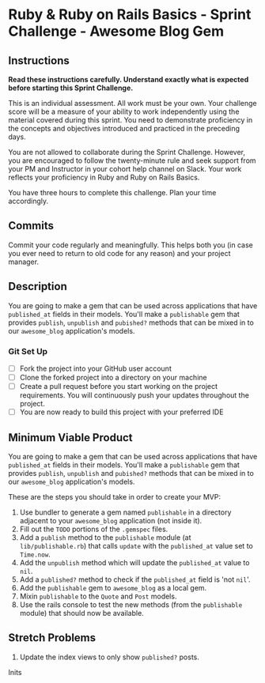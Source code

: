 # Ruby & Ruby on Rails Basics - Sprint Challenge - Awesome Blog Gem

## Instructions

**Read these instructions carefully. Understand exactly what is expected before starting this Sprint Challenge.**

This is an individual assessment. All work must be your own. Your challenge score will be a measure of your ability to work independently using the material covered during this sprint. You need to demonstrate proficiency in the concepts and objectives introduced and practiced in the preceding days.

You are not allowed to collaborate during the Sprint Challenge. However, you are encouraged to follow the twenty-minute rule and seek support from your PM and Instructor in your cohort help channel on Slack. Your work reflects your proficiency in Ruby and Ruby on Rails Basics.

You have three hours to complete this challenge. Plan your time accordingly.

## Commits

Commit your code regularly and meaningfully. This helps both you (in case you ever need to return to old code for any reason) and your project manager.

## Description

You are going to make a gem that can be used across applications that have `published_at` fields in their models. You'll
make a `publishable` gem that provides `publish`, `unpublish` and `pubished?` methods that can be mixed in to our `awesome_blog` application's models.

### Git Set Up

- [ ] Fork the project into your GitHub user account
- [ ] Clone the forked project into a directory on your machine
- [ ] Create a pull request before you start working on the project requirements.  You will continuously push your updates throughout the project.
- [ ] You are now ready to build this project with your preferred IDE

## Minimum Viable Product

You are going to make a gem that can be used across applications that have `published_at` fields in their models. You'll
make a `publishable` gem that provides `publish`, `unpublish` and `pubished?` methods that can be mixed in to our `awesome_blog` application's models.

These are the steps you should take in order to create your MVP:

1. Use bundler to generate a gem named `publishable` in a directory adjacent to your `awesome_blog` application (not inside it).
2. Fill out the `TODO` portions of the `.gemspec` files.
3. Add a `publish` method to the `publishable` module (at `lib/publishable.rb`) that calls `update` with the `published_at` value set to `Time.now`.
4. Add the `unpublish` method which will update the `published_at` value to `nil`.
5. Add a `published?` method to check if the `published_at` field is 'not `nil`'.
6. Add the `publishable` gem to `awesome_blog` as a local gem.
7. Mixin `publishable` to the `Quote` and `Post` models.
8. Use the rails console to test the new methods (from the `publishable` module) that should now be available.

## Stretch Problems

1. Update the index views to only show `published?` posts.


Inits